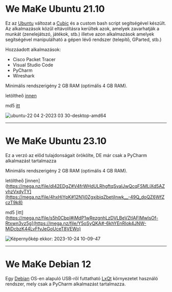 # We MaKe Ubuntu 21.10

Ez az [Ubuntu](https://ubuntu.com/) változat a [Cubic](https://github.com/PJ-Singh-001/Cubic) és a custom bash script segítségével készült.
Az alkalmazások közűl eltávolításra kerültek azok, amelyek zavarhatják a munkát (zenelejátszó, játékok, stb.) illetve azon alkalmazások amelyek segítségével manipulálható a gépen lévő rendszer (telepítő, GParted, stb.)

Hozzáadott alkalmazások:
- Cisco Packet Tracer
- Visual Studio Code
- PyCharm
- Wireshark

Minimális rendszerigény 2 GB RAM (optimális 4 GB RAM).
  
letöltheő [innen](https://mega.nz/file/dl42EDgZ#V4frWHdULRhgftqSvaIJwQcqFSMLjXd5AZvhzVxdyTY)

md5 [itt](https://mega.nz/file/s5h0CbpI#iMdP1wRezgnhLzDVLBeVZtlAFIMwIsOf-Rtxwn3vz5g)

![ubuntu-22 04 2-2023 03 30-desktop-amd64](https://user-images.githubusercontent.com/53403093/229079695-5b2e9097-4e0b-4904-a5a6-f24abce2bcce.png)

---

# We MaKe Ubuntu 23.10

Ez a verzó az előd tulajdonságait örökölte, DE már csak a PyCharm alkalmazást tartalmazza

Minimális rendszerigény 2 GB RAM (optimális 4 GB RAM).
  
letöltheő [innen](https://mega.nz/file/dl42EDgZ#V4frWHdULRhgftqSvaIJwQcqFSMLjXd5AZvhzVxdyTY](https://mega.nz/file/4hxHiYpK#12N1j0ZgxibiqZbetjInwk__-49Q_doQZ6WfZczT9k8)

md5 [itt](https://mega.nz/file/s5h0CbpI#iMdP1wRezgnhLzDVLBeVZtlAFIMwIsOf-Rtxwn3vz5g](https://mega.nz/file/Y5oSyQKA#-6khYEnRIok4JNW-MjDcbzK44LvFfvJeGoUceT8VEWo)

![Képernyőkép ekkor: 2023-10-24 10-09-47](https://github.com/sandorkakuk/custom/assets/53403093/80b719ad-7071-45c7-9eca-25e2f8cd745a)


---

# We MaKe Debian 12

Egy [Debian](https://www.debian.org/) OS-en alapuló USB-ről futtatható [LxQt](https://lxqt-project.org/) környezetet használó rendszer, mely csak a PyCharm alkalmazást tartalmazza.
